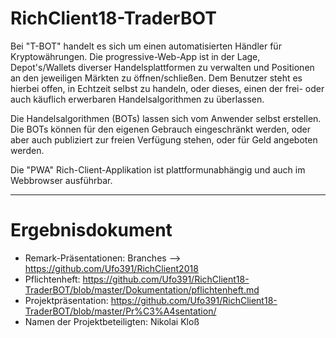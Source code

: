 # RichClient18-TraderBOT

Bei "T-BOT" handelt es sich um einen automatisierten Händler für Kryptowährungen.
Die progressive-Web-App ist in der Lage, Depot's/Wallets diverser Handelsplattformen
zu verwalten und Positionen an den jeweiligen Märkten zu öffnen/schließen. Dem Benutzer
steht es hierbei offen, in Echtzeit selbst zu handeln, oder dieses, einen der frei- oder
auch käuflich erwerbaren Handelsalgorithmen zu überlassen.
<p/>
Die Handelsalgorithmen (BOTs) lassen sich vom Anwender selbst erstellen. Die BOTs können
für den eigenen Gebrauch eingeschränkt werden, oder aber auch publiziert zur
freien Verfügung stehen, oder für Geld angeboten werden.
<p/>
Die "PWA" Rich-Client-Applikation ist plattformunabhängig und auch im Webbrowser ausführbar.

---

# Ergebnisdokument
* Remark-Präsentationen: Branches --> https://github.com/Ufo391/RichClient2018
* Pflichtenheft: https://github.com/Ufo391/RichClient18-TraderBOT/blob/master/Dokumentation/pflichtenheft.md
* Projektpräsentation: https://github.com/Ufo391/RichClient18-TraderBOT/blob/master/Pr%C3%A4sentation/
* Namen der Projektbeteiligten: Nikolai Kloß
